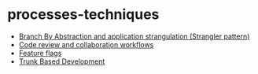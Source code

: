 <!-- this entire file is auto-generated -->

# processes-techniques

<!-- optional markdown-notes-tree directory description starts here -->

<!-- optional markdown-notes-tree directory description ends here -->

-   [Branch By Abstraction and application strangulation (Strangler pattern)](Branch-by-abstraction-application-strangulation.md)
-   [Code review and collaboration workflows](Code-review-collaboration.md)
-   [Feature flags](Feature-flags.md)
-   [Trunk Based Development](Trunk-Based-Development.md)
